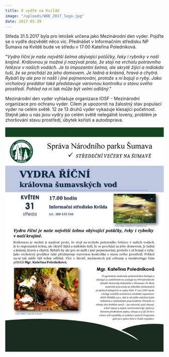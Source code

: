```yaml
---
title: O vydře na Kvildě
image: "/uploads/WOD_2017_logo.jpg"
date: 2017-05-29
---
```

Středa 31.5.2017 byla pro letošek určena jako Mezinárodní den vyder.
Pojďte se o vydře dozvědět něco víc. Přednášet v Informačním středisku
NP Šumava na Kvildě bude ve středu v 17:00 Kateřina Poledníková.

\"*Vydra říční je naše největší šelma obývající potůčky, řeky i rybníky
v naší krajině. Královnou je možné ji nazývat proto, že stojí na vrcholu
potravního řetězce v našich vodách. Je to impozantní šelma, ale skrytě
žijící a málokdo tuší, že se prochází za jeho domovem. Je ladná a
krásná, hravá a chytrá. Rybáři by ale pro ni našli i jiné pojmenování,
protože s ní bojují o ryby. Jako vrcholový predátor také představuje
varovnou kontrolku o stavu svého prostředí. Pohled na ni tak může být
velmi odlišný*.\"

Mezinárodní den vyder vyhlašuje organizace IOSF - Mezinárodní organizace
pro ochranu vyder. Cílem je upozornit na žalostný stav populací vyder na
celém světě. 12 ze 13 druhů vyder vykazuje klesající početnost. Stejně
jako u nás jsou vydry po celém světě nelegálně loveny, problém je
zhoršování stavu prostředí, úbytek kořisti a autodoprava. 

![](/uploads/vydra_Kvilda_pozvanka_610.jpg)

